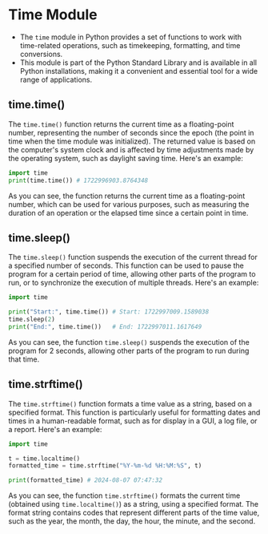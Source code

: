 # Time Module
- The `time` module in Python provides a set of functions to work with time-related operations, such as timekeeping, formatting, and time conversions.
- This module is part of the Python Standard Library and is available in all Python installations, making it a convenient and essential tool for a wide range of applications. 

## time.time()
The `time.time()` function returns the current time as a floating-point number, representing the number of seconds since the epoch (the point in time when the time module was initialized). The returned value is based on the computer's system clock and is affected by time adjustments made by the operating system, such as daylight saving time. Here's an example:
```py
import time
print(time.time()) # 1722996903.8764348
```
As you can see, the function returns the current time as a floating-point number, which can be used for various purposes, such as measuring the duration of an operation or the elapsed time since a certain point in time.

## time.sleep()
The `time.sleep()` function suspends the execution of the current thread for a specified number of seconds. This function can be used to pause the program for a certain period of time, allowing other parts of the program to run, or to synchronize the execution of multiple threads. Here's an example:
```py
import time

print("Start:", time.time()) # Start: 1722997009.1589038
time.sleep(2)
print("End:", time.time())   # End: 1722997011.1617649
```
As you can see, the function `time.sleep()` suspends the execution of the program for 2 seconds, allowing other parts of the program to run during that time.

## time.strftime()
The `time.strftime()` function formats a time value as a string, based on a specified format. This function is particularly useful for formatting dates and times in a human-readable format, such as for display in a GUI, a log file, or a report. Here's an example:
```py
import time

t = time.localtime()
formatted_time = time.strftime("%Y-%m-%d %H:%M:%S", t)

print(formatted_time) # 2024-08-07 07:47:32
```
As you can see, the function `time.strftime()` formats the current time (obtained using `time.localtime()`) as a string, using a specified format. The format string contains codes that represent different parts of the time value, such as the year, the month, the day, the hour, the minute, and the second.